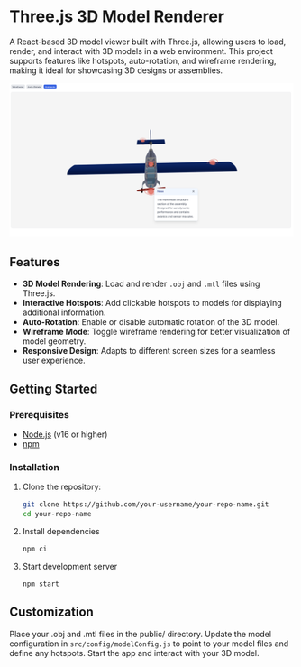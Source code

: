 # Three.js 3D Model Renderer

A React-based 3D model viewer built with Three.js, allowing users to load, render, and interact with 3D models in a web environment. This project supports features like hotspots, auto-rotation, and wireframe rendering, making it ideal for showcasing 3D designs or assemblies.

![Three.js Model Demo](docs/demo.png)

## Features

- **3D Model Rendering**: Load and render `.obj` and `.mtl` files using Three.js.
- **Interactive Hotspots**: Add clickable hotspots to models for displaying additional information.
- **Auto-Rotation**: Enable or disable automatic rotation of the 3D model.
- **Wireframe Mode**: Toggle wireframe rendering for better visualization of model geometry.
- **Responsive Design**: Adapts to different screen sizes for a seamless user experience.


## Getting Started

### Prerequisites

- [Node.js](https://nodejs.org/) (v16 or higher)
- [npm](https://www.npmjs.com/)

### Installation

1. Clone the repository:
   ```bash
   git clone https://github.com/your-username/your-repo-name.git
   cd your-repo-name
   ```
2. Install dependencies
    ```bash
    npm ci
    ```
3. Start development server
    ```bash
    npm start
    ```

## Customization
Place your .obj and .mtl files in the public/ directory.
Update the model configuration in `src/config/modelConfig.js` to point to your model files and define any hotspots.
Start the app and interact with your 3D model.